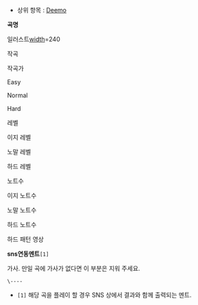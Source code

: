   * 상위 항목 : [Deemo](Deemo.md)

**곡명**

일러스트[width](width.md)=240

작곡

작곡가

Easy

Normal

Hard

레벨

이지 레벨

노말 레벨

하드 레벨

노트수

이지 노트수

노말 노트수

하드 노트수

  
  

하드 패턴 영상

  

**sns연동멘트**`[1]`
  

가사. 만일 곡에 가사가 없다면 이 부분은 지워 주세요.

`\----`

  * `[1]` 해당 곡을 플레이 할 경우 SNS 상에서 결과와 함께 출력되는 멘트. 

